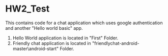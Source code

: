 # HW2_Test 
This contains code for a chat application which uses google authentication and another "Hello world basic" app.
1. Hello World application is located in "First" Folder.
2. Friendly chat application is located in "friendlychat-android-master\android-start" Folder.
